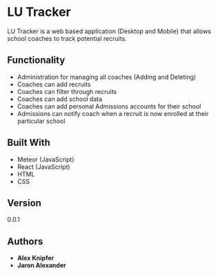 # LU Tracker

LU Tracker is a web based application (Desktop and Mobile) that allows school coaches to track potential recruits.

## Functionality

* Administration for managing all coaches (Adding and Deleting)
* Coaches can add recruits
* Coaches can filter through recruits
* Coaches can add school data
* Coaches can add personal Admissions accounts for their school
* Admissions can notify coach when a recruit is now enrolled at their particular school

## Built With

* Meteor (JavaScript)
* React (JavaScript)
* HTML
* CSS

## Version

0.0.1

## Authors

* **Alex Knipfer**
* **Jaron Alexander**
